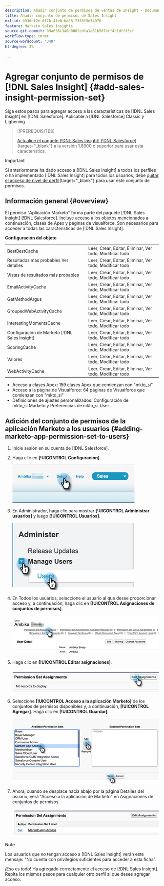 ```yaml
---
description: Añadir conjunto de permisos de ventas de Insight - Documentos de Marketo - Documentación del producto
title: Añadir conjunto de permisos de Sales Insight
exl-id: b93ddf2e-0f7b-41e0-ba88-7363f5e34970
feature: Marketo Sales Insights
source-git-commit: 09a656c3a0d0002edfa1a61b987bff4c1dff33cf
workflow-type: tm+mt
source-wordcount: '349'
ht-degree: 3%

---
```


# Agregar conjunto de permisos de [!DNL Sales Insight] {#add-sales-insight-permission-set}

Siga estos pasos para agregar acceso a las características de [!DNL Sales Insight] en [!DNL Salesforce]. Aplicable a [!DNL Salesforce] Classic y Lighening

>[!PREREQUISITES]
>
>[Actualice el paquete [!DNL Sales Insight] [!DNL Salesforce]](/help/marketo/product-docs/marketo-sales-insight/msi-for-salesforce/upgrading/upgrading-your-msi-package.md){target="_blank"} a la versión 1.8000 o superior para usar esta característica.

>[!IMPORTANT]
>
>Si anteriormente ha dado acceso a [!DNL Sales Insight] a todos los perfiles o ha implementado [!DNL Sales Insight] para todos los usuarios, debe [quitar el acceso de nivel de perfil](/help/marketo/product-docs/marketo-sales-insight/msi-for-salesforce/configuration/remove-sales-insight-access.md){target="_blank"} para usar este conjunto de permisos.

## Información general {#overview}

El permiso &quot;Aplicación Marketo&quot; forma parte del paquete [!DNL Sales Insight] [!DNL Salesforce]. Incluye acceso a los objetos mencionados a continuación, clases de Apex y páginas de visualforce. Son necesarios para acceder a todas las características de [!DNL Sales Insight].

**Configuración del objeto**

<table>
 <tbody>
 <tr>
   <td>BestBestCache</td>
   <td>Leer, Crear, Editar, Eliminar, Ver todo, Modificar todo</td>
  </tr>
  <tr>
   <td>Resultados más probables Ver detalles</td>
   <td>Leer, Crear, Editar, Eliminar, Ver todo, Modificar todo</td>
  </tr>
  <tr>
   <td>Vistas de resultados más probables</td>
   <td>Leer, Crear, Editar, Eliminar, Ver todo, Modificar todo</td>
  </tr>
  <tr>
   <td>EmailActivityCache</td>
   <td>Leer, Crear, Editar, Eliminar, Ver todo, Modificar todo</td>
  </tr>
  <tr>
   <td>GetMethodArgus</td>
   <td>Leer, Crear, Editar, Eliminar, Ver todo, Modificar todo</td>
  </tr>
  <tr>
   <td>GroupedWebActivityCache</td>
   <td>Leer, Crear, Editar, Eliminar, Ver todo, Modificar todo</td>
  </tr>
  <tr>
   <td>InterestingMomentsCache</td>
   <td>Leer, Crear, Editar, Eliminar, Ver todo, Modificar todo</td>
  </tr>
  <tr>
   <td>Configuración de Marketo [!DNL Sales Insight]</td>
   <td>Leer, Crear, Editar, Eliminar, Ver todo, Modificar todo</td>
  </tr>
  <tr>
   <td>ScoringCache</td>
   <td>Leer, Crear, Editar, Eliminar, Ver todo, Modificar todo</td>
  </tr>
  <tr>
   <td>Valores</td>
   <td>Leer, Crear, Editar, Eliminar, Ver todo, Modificar todo</td>
  </tr>
  <tr>
   <td>WebActivityCache</td>
   <td>Leer, Crear, Editar, Eliminar, Ver todo, Modificar todo</td>
  </tr>
 </tbody>
</table>

* Acceso a clases Apex: 159 clases Apex que comienzan con &quot;mkto_si&quot;
* Acceso a la página de Visualforce: 64 páginas de Visualforce que comienzan con &quot;mkto_si&quot;
* Definiciones de ajustes personalizados: Configuración de mkto_si.Marketo y Preferencias de mkto_si.User

## Adición del conjunto de permisos de la aplicación Marketo a los usuarios {#adding-marketo-app-permission-set-to-users}

1. Inicie sesión en su cuenta de [!DNL Salesforce].

1. Haga clic en **[!UICONTROL Configuración]**.

   ![](assets/add-sales-insight-permission-set-1.png)

1. En Administrador, haga clic para mostrar **[!UICONTROL Administrar usuarios]** y luego **[!UICONTROL Usuarios]**.

   ![](assets/add-sales-insight-permission-set-2.png)

1. En Todos los usuarios, seleccione el usuario al que desee proporcionar acceso y, a continuación, haga clic en **[!UICONTROL Asignaciones de conjuntos de permisos]**.

   ![](assets/add-sales-insight-permission-set-3.png)

1. Haga clic en **[!UICONTROL Editar asignaciones]**.

   ![](assets/add-sales-insight-permission-set-4.png)

1. Seleccione **[!UICONTROL Acceso a la aplicación Marketo]** de los conjuntos de permisos disponibles y, a continuación, **[!UICONTROL Agregar]**. Haga clic en **[!UICONTROL Guardar]**.

   ![](assets/add-sales-insight-permission-set-5.png)

1. Ahora, cuando se desplace hacia abajo por la página Detalles del usuario, verá &quot;Acceso a la aplicación de Marketo&quot; en Asignaciones de conjuntos de permisos.

   ![](assets/add-sales-insight-permission-set-6.png)

>[!NOTE]
>
>Los usuarios que no tengan acceso a [!DNL Sales Insight] verán este mensaje: &quot;No cuenta con privilegios suficientes para acceder a esta ficha&quot;.

¡Eso es todo! Ha agregado correctamente el acceso de [!DNL Sales Insight]. Repita los mismos pasos para cualquier otro perfil al que desee agregar acceso.
